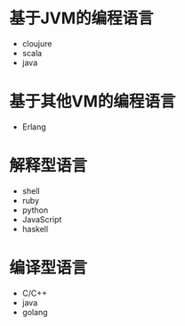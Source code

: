 # 基于JVM的编程语言

- cloujure
- scala
- java

# 基于其他VM的编程语言

- Erlang

# 解释型语言

- shell
- ruby
- python
- JavaScript
- haskell

# 编译型语言

- C/C++
- java
- golang